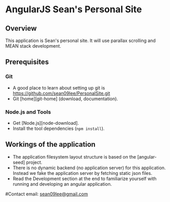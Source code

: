 # AngularJS Sean's Personal Site

## Overview

This application is Sean's personal site. It will use parallax scrolling and MEAN stack development. 

## Prerequisites

### Git

- A good place to learn about setting up git is https://github.com/sean09lee/PersonalSite.git
- Git [home][git-home] (download, documentation).

### Node.js and Tools

- Get [Node.js][node-download].
- Install the tool dependencies (`npm install`).


## Workings of the application

- The application filesystem layout structure is based on the [angular-seed] project.
- There is no dynamic backend (no application server) for this application. Instead we fake the
  application server by fetching static json files.
- Read the Development section at the end to familiarize yourself with running and developing
  an angular application.

#Contact
email: sean09lee@gmail.com